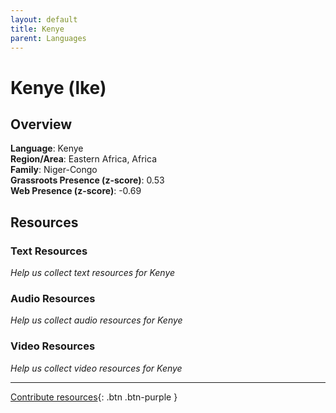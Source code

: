 ```yaml
---
layout: default
title: Kenye
parent: Languages
---
```


# Kenye (lke)

## Overview

**Language**: Kenye  
**Region/Area**: Eastern Africa, Africa  
**Family**: Niger-Congo  
**Grassroots Presence (z-score)**: 0.53  
**Web Presence (z-score)**: -0.69  

## Resources

### Text Resources
*Help us collect text resources for Kenye*

### Audio Resources
*Help us collect audio resources for Kenye*

### Video Resources
*Help us collect video resources for Kenye*

---

[Contribute resources](https://forms.office.com/e/1SfLJx3u1r){: .btn .btn-purple }
